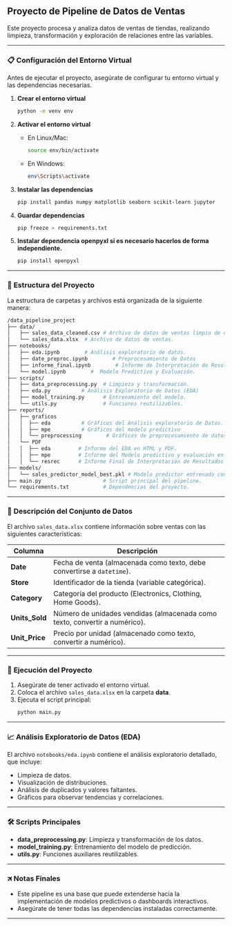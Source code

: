 ## **Proyecto de Pipeline de Datos de Ventas**  
Este proyecto procesa y analiza datos de ventas de tiendas, realizando limpieza, transformación y exploración de relaciones entre las variables.  

---

### 📋 **Configuración del Entorno Virtual**  
Antes de ejecutar el proyecto, asegúrate de configurar tu entorno virtual y las dependencias necesarias.

1. **Crear el entorno virtual**  
   ```bash
   python -m venv env
   ```

2. **Activar el entorno virtual**  
   - En Linux/Mac:  
     ```bash
     source env/bin/activate
     ```
   - En Windows:  
     ```bash
     env\Scripts\activate
     ```

3. **Instalar las dependencias**  
   ```bash
   pip install pandas numpy matplotlib seaborn scikit-learn jupyter
   ```

4. **Guardar dependencias**  
   ```bash
   pip freeze > requirements.txt
   ```
5. **Instalar dependencia openpyxl si es necesario hacerlos de forma independiente.**  
   ```bash
   pip install openpyxl
   ```
---

### 📂 **Estructura del Proyecto**  
La estructura de carpetas y archivos está organizada de la siguiente manera:

```bash
/data_pipeline_project
├── data/
│   ├── sales_data_cleaned.csv # Archivo de datos de ventas limpio de duplicados
│   └── sales_data.xlsx  # Archivo de datos de ventas.
├── notebooks/
│   ├── eda.ipynb        # Análisis exploratorio de datos.
│   ├── date_preproc.ipynb        # Preprocesamiento de Datos
│   ├── informe_final.ipynb        # Informe de Interpretación de Resultados y Recomendaciones.
│   └── model.ipynb        #  Modelo Predictivo y Evaluación.
├── scripts/
│   ├── data_preprocessing.py  # Limpieza y transformación.
│   ├── eda.py          # Análisis Exploratorio de Datos (EDA)
│   ├── model_training.py      # Entrenamiento del modelo.
│   └── utils.py               # Funciones reutilizables.
├── reports/
│   ├── graficos
│   │  ├── eda          # Gráficos del Análisis exploratorio de Datos. 
│   │  ├── mpe          # Gráficos del modelo predictivo
│   │  └── preprocessing        # Gráficos de preprocesamiento de datos
│   └── PDF
│   │  ├── eda         # Informe del EDA en HTML y PDF.
│   │  ├── mpe         # Informe del Modelo predictivo y evaluación en HTML y PDF.
│   │  └── resrec      # Informe Final de Interpretación de Resultados y Recomendaciones
├── models/
│   └── sales_predictor_model_best.pkl # Modelo predictor entrenado con el mejor modelo.
├── main.py                    # Script principal del pipeline.
└── requirements.txt           # Dependencias del proyecto.
```

---

### 📜 **Descripción del Conjunto de Datos**  
El archivo `sales_data.xlsx` contiene información sobre ventas con las siguientes características:

| **Columna**     | **Descripción**                                                                 |
|------------------|-------------------------------------------------------------------------------|
| **Date**        | Fecha de venta (almacenada como texto, debe convertirse a `datetime`).        |
| **Store**       | Identificador de la tienda (variable categórica).                             |
| **Category**    | Categoría del producto (Electronics, Clothing, Home Goods).                   |
| **Units_Sold**  | Número de unidades vendidas (almacenada como texto, convertir a numérico).    |
| **Unit_Price**  | Precio por unidad (almacenado como texto, convertir a numérico).              |

---


### 🚀 **Ejecución del Proyecto**  
1. Asegúrate de tener activado el entorno virtual.  
2. Coloca el archivo `sales_data.xlsx` en la carpeta **data**.  
3. Ejecuta el script principal:  
   ```bash
   python main.py
   ```

---

### 📈 **Análisis Exploratorio de Datos (EDA)**  
El archivo `notebooks/eda.ipynb` contiene el análisis exploratorio detallado, que incluye:  
- Limpieza de datos.  
- Visualización de distribuciones.  
- Análisis de duplicados y valores faltantes.  
- Gráficos para observar tendencias y correlaciones.  

---

### 🛠 **Scripts Principales**  
- **data_preprocessing.py**: Limpieza y transformación de los datos.  
- **model_training.py**: Entrenamiento del modelo de predicción.  
- **utils.py**: Funciones auxiliares reutilizables.  

---

### 🛪 **Notas Finales**  
- Este pipeline es una base que puede extenderse hacia la implementación de modelos predictivos o dashboards interactivos.  
- Asegúrate de tener todas las dependencias instaladas correctamente.  

---
